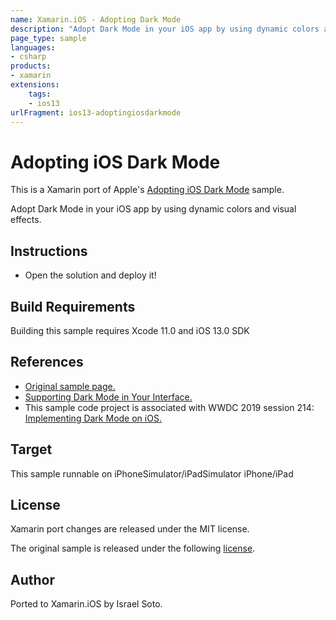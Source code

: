 ```yaml
---
name: Xamarin.iOS - Adopting Dark Mode
description: "Adopt Dark Mode in your iOS app by using dynamic colors and visual effects (iOS13)"
page_type: sample
languages:
- csharp
products:
- xamarin
extensions:
    tags:
    - ios13
urlFragment: ios13-adoptingiosdarkmode
---
```

# Adopting iOS Dark Mode

This is a Xamarin port of Apple's [Adopting iOS Dark Mode][1] sample.

Adopt Dark Mode in your iOS app by using dynamic colors and visual effects.

## Instructions

* Open the solution and deploy it!

## Build Requirements

Building this sample requires Xcode 11.0 and iOS 13.0 SDK

## References

* [Original sample page.][1]
* [Supporting Dark Mode in Your Interface.][2]
* This sample code project is associated with WWDC 2019 session 214: [Implementing Dark Mode on iOS.][3]

## Target

This sample runnable on iPhoneSimulator/iPadSimulator iPhone/iPad

## License

Xamarin port changes are released under the MIT license.

The original sample is released under the following [license][4].

## Author

Ported to Xamarin.iOS by Israel Soto.

[1]: https://developer.apple.com/documentation/uikit/appearance_customization/adopting_ios_dark_mode?language=objc
[2]: https://developer.apple.com/documentation/appkit/supporting_dark_mode_in_your_interface?language=objc
[3]: https://developer.apple.com/wwdc19/214
[4]: ./LICENSE/LICENSE.txt
